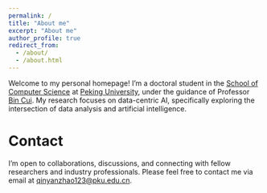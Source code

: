 ```yaml
---
permalink: /
title: "About me"
excerpt: "About me"
author_profile: true
redirect_from: 
  - /about/
  - /about.html
---
```


Welcome to my personal homepage! I’m a doctoral student in the [School of Computer Science](https://cs.pku.edu.cn/English/Home.htm) at [Peking University](https://english.pku.edu.cn/), under the guidance of Professor [Bin Cui](https://cuibinpku.github.io/). My research focuses on data-centric AI, specifically exploring the intersection of data analysis and artificial intelligence.

Contact
=====
I’m open to collaborations, discussions, and connecting with fellow researchers and industry professionals. Please feel free to contact me via email at qinyanzhao123@pku.edu.cn. 
